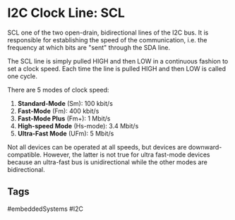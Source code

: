 # I2C Clock Line: SCL

SCL one of the two open-drain, bidirectional lines of the I2C bus. It is responsible for establishing the speed of the communication, i.e. the frequency at which bits are "sent" through the SDA line.

The SCL line is simply pulled HIGH and then LOW in a continuous fashion to set a clock speed. Each time the line is pulled HIGH and then LOW is called one cycle.

There are 5 modes of clock speed:

1. **Standard-Mode** (Sm): 100 kbit/s
2. **Fast-Mode** (Fm): 400 kbit/s
3. **Fast-Mode Plus** (Fm+): 1 Mbit/s
4. **High-speed Mode** (Hs-mode): 3.4 Mbit/s
5. **Ultra-Fast Mode** (UFm): 5 Mbit/s

Not all devices can be operated at all speeds, but devices are downward-compatible. However, the latter is not true for ultra fast-mode devices because an ultra-fast bus is unidirectional while the other modes are bidirectional.

## Tags
#embeddedSystems #I2C
